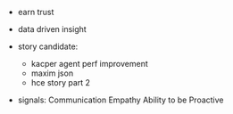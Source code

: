 - earn trust
- data driven insight

- story candidate:
    - kacper agent perf improvement
    - maxim json
    - hce story part 2

- signals:
    Communication
    Empathy
    Ability to be Proactive